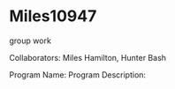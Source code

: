 # Miles10947
group work

Collaborators: Miles Hamilton, Hunter Bash

Program Name:
Program Description: